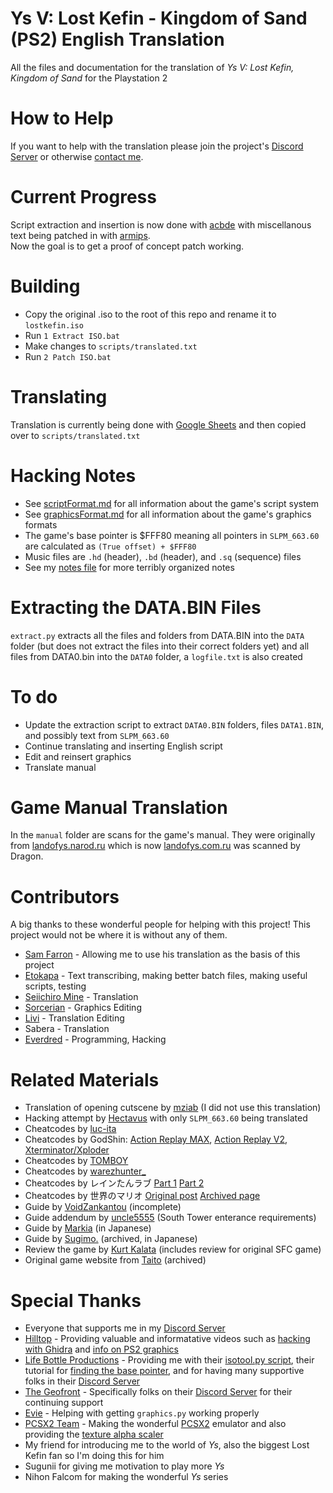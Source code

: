 # Ys V: Lost Kefin - Kingdom of Sand (PS2) English Translation
All the files and documentation for the translation of *Ys V: Lost Kefin, Kingdom of Sand* for the Playstation 2

# How to Help 
If you want to help with the translation please join the project's [Discord Server](https://discord.gg/TNWGBGpZGN) or otherwise [contact me](https://kaisaan.github.io/pages/contact).

# Current Progress  
Script extraction and insertion is now done with [acbde](https://www.romhacking.net/utilities/1392/) with miscellanous text being patched in with [armips](https://github.com/Kingcom/armips).  
Now the goal is to get a proof of concept patch working.

# Building
- Copy the original .iso to the root of this repo and rename it to `lostkefin.iso`
- Run `1 Extract ISO.bat`
- Make changes to `scripts/translated.txt`
- Run `2 Patch ISO.bat`

# Translating
Translation is currently being done with [Google Sheets](https://docs.google.com/spreadsheets/d/1kcEely3uIDJAifqj9kn16Bky8mBBoed03CgAwd4B0W8/edit?usp=sharing) and then copied over to `scripts/translated.txt`

# Hacking Notes
- See [scriptFormat.md](https://github.com/Kaisaan/lostkefin/blob/main/scriptFormat.md) for all information about the game's script system
- See [graphicsFormat.md](https://github.com/Kaisaan/lostkefin/blob/main/graphicsFormat.md) for all information about the game's graphics formats
- The game's base pointer is $FFF80 meaning all pointers in `SLPM_663.60` are calculated as `(True offset) + $FFF80`
- Music files are `.hd` (header), `.bd` (header), and `.sq` (sequence) files
- See my [notes file](https://github.com/Kaisaan/lostkefin/blob/main/notes.txt) for more terribly organized notes

# Extracting the DATA.BIN Files
`extract.py` extracts all the files and folders from DATA.BIN into the `DATA` folder (but does not extract the files into their correct folders yet) and all files from DATA0.bin into the `DATA0` folder, a `logfile.txt` is also created

# To do
- Update the extraction script to extract `DATA0.BIN` folders, files `DATA1.BIN`, and possibly text from `SLPM_663.60`
- Continue translating and inserting English script
- Edit and reinsert graphics
- Translate manual

# Game Manual Translation
In the `manual` folder are scans for the game's manual. They were originally from [landofys.narod.ru](https://landofys.narod.ru/) which is now [landofys.com.ru](http://landofys.com.ru/) was scanned by Dragon.

# Contributors
A big thanks to these wonderful people for helping with this project! This project would not be where it is without any of them.  
- [Sam Farron](https://www.youtube.com/@samfarron) - Allowing me to use his translation as the basis of this project
- [Etokapa](https://github.com/Etokapa/) - Text transcribing, making better batch files, making useful scripts, testing
- [Seiichiro Mine](https://github.com/SeiichiroMine) - Translation
- [Sorcerian](https://bsky.app/profile/sorcerian.bsky.social) - Graphics Editing
- [Livi](https://bsky.app/profile/anonymusaxolotl.bsky.social) - Translation Editing
- Sabera - Translation
- [Everdred](https://github.com/cschmidt0121) - Programming, Hacking

# Related Materials
- Translation of opening cutscene by [mziab](https://www.romhacking.net/forum/index.php?topic=28379.0) (I did not use this translation)
- Hacking attempt by [Hectavus](https://zenhax.com/viewtopic.php@t=15249.html) with only `SLPM_663.60` being translated
- Cheatcodes by [luc-ita](https://gamehacking.org/game/100384)
- Cheatcodes by GodShin: [Action Replay MAX](https://www.european-codebase.de/daten.php?system=ps2&act=detail1&id=8253), [Action Replay V2](https://www.european-codebase.de/daten.php?system=ps2&act=detail1&id=8252), [Xterminator/Xploder](https://www.european-codebase.de/daten.php?system=ps2&act=detail1&id=8251)
- Cheatcodes by [TOMBOY](https://blog.goo.ne.jp/touffu/e/c484169262662f0dd6632c97c6c695c7)
- Cheatcodes by [warezhunter_](https://psx-core.ru/forum/2-51-45)
- Cheatcodes by レインたんラブ [Part 1](https://jp.wazap.com/cheat/%E3%82%B3%E3%83%BC%E3%83%89/521993/) [Part 2](https://jp.wazap.com/cheat/%E3%82%B3%E3%83%BC%E3%83%89%EF%BC%92/522889/)
- Cheatcodes by 世界のマリオ [Original post](https://jp.wazap.com/cheat/%E5%85%A8%E3%82%A8%E3%83%AC%E3%83%A1%E3%83%B3%E3%83%88%EF%BC%99%EF%BC%99%EF%BC%99%EF%BC%99/434220/) [Archived page](https://web.archive.org/web/20150104205942/http://www17.ocn.ne.jp:80/~altcodex/ys5.htm)
- Guide by [VoidZankantou](https://gamefaqs.gamespot.com/ps2/921272-ys-v-lost-kefin-kingdom-of-sand/faqs/44007) (incomplete)
- Guide addendum by [uncle5555](https://gamefaqs.gamespot.com/ps2/921272-ys-v-lost-kefin-kingdom-of-sand/answers/71872-help-with-getting-into-the-south-tower) (South Tower enterance requirements)
- Guide by [Markia](http://maturikasann.web.fc2.com/ys/5_ps2.html) (in Japanese)
- Guide by [Sugimo.](https://web.archive.org/web/20090922030050/http://homepage1.nifty.com:80/sugimo/falcom/ys/ys5guide2.htm) (archived, in Japanese)
- Review the game by [Kurt Kalata](http://www.hardcoregaming101.net/ys-v-ushinawareta-suna-no-miyako-kefin/) (includes review for original SFC game)
- Original game website from [Taito](https://web.archive.org/web/20070804063125/http://www.taito.co.jp/d3/cp/ys/ys5/) (archived)

# Special Thanks
- Everyone that supports me in my [Discord Server](https://discord.gg/TNWGBGpZGN)
- [Hilltop](https://x.com/HilltopWorks) - Providing valuable and informatative videos such as [hacking with Ghidra](https://youtu.be/qCEZC3cPc1s) and [info on PS2 graphics](https://youtu.be/lePKUCYakqM)
- [Life Bottle Productions](https://www.lifebottle.org/#/) - Providing me with their [isotool.py script](https://github.com/lifebottle/PythonLib/blob/main/isotool.py), their tutorial for [finding the base pointer](https://youtu.be/q5aEj-aSw50), and for having many supportive folks in their [Discord Server](https://discord.gg/rhQBXHKF3J)
- [The Geofront](https://geofront.esterior.net/) - Specifically folks on their [Discord Server](https://discord.gg/sXx2Ck6Cxn) for their continuing support
- [Evie](https://github.com/Epicpkmn11) - Helping with getting `graphics.py` working properly
- [PCSX2 Team](https://discord.com/invite/TCz3t9k) - Making the wonderful [PCSX2](https://pcsx2.net/) emulator and also providing the [texture alpha scaler](https://github.com/PCSX2/pcsx2/blob/master/tools/texture_dump_alpha_scaler.py)
- My friend for introducing me to the world of *Ys*, also the biggest Lost Kefin fan so I'm doing this for him
- Sugunii for giving me motivation to play more *Ys*
- Nihon Falcom for making the wonderful *Ys* series
